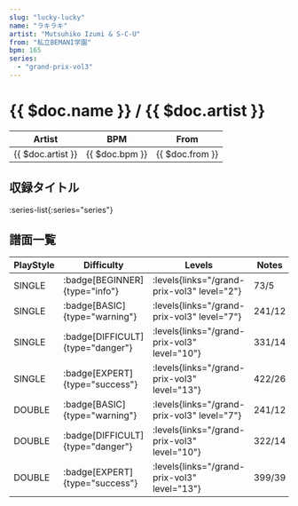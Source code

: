 ```yaml
---
slug: "lucky-lucky"
name: "ラキラキ"
artist: "Mutsuhiko Izumi & S-C-U"
from: "私立BEMANI学園"
bpm: 165
series:
  - "grand-prix-vol3"
---
```


# {{ $doc.name }} / {{ $doc.artist }}

|Artist|BPM|From|
|------|---|----|
|{{ $doc.artist }}|{{ $doc.bpm }}|{{ $doc.from }}|

## 収録タイトル

:series-list{:series="series"}

## 譜面一覧

|PlayStyle|Difficulty|Levels|Notes|Movie|
|---------|----------|------|-----|-----|
|SINGLE| :badge[BEGINNER]{type="info"}| :levels{links="/grand-prix-vol3" level="2"}|73/5||
|SINGLE| :badge[BASIC]{type="warning"}| :levels{links="/grand-prix-vol3" level="7"}|241/12||
|SINGLE| :badge[DIFFICULT]{type="danger"}| :levels{links="/grand-prix-vol3" level="10"}|331/14||
|SINGLE| :badge[EXPERT]{type="success"}| :levels{links="/grand-prix-vol3" level="13"}|422/26||
|DOUBLE| :badge[BASIC]{type="warning"}| :levels{links="/grand-prix-vol3" level="7"}|241/12||
|DOUBLE| :badge[DIFFICULT]{type="danger"}| :levels{links="/grand-prix-vol3" level="10"}|322/14||
|DOUBLE| :badge[EXPERT]{type="success"}| :levels{links="/grand-prix-vol3" level="13"}|399/39||
